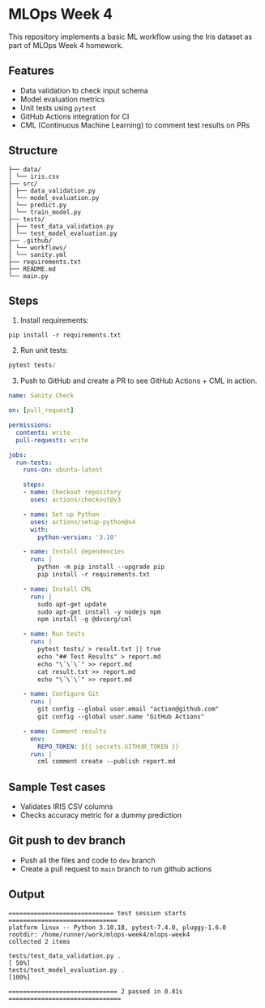 # MLOps Week 4

This repository implements a basic ML workflow using the Iris dataset as part of MLOps Week 4 homework.

## Features

- Data validation to check input schema
- Model evaluation metrics
- Unit tests using `pytest`
- GitHub Actions integration for CI
- CML (Continuous Machine Learning) to comment test results on PRs

## Structure

```
├── data/
│ └── iris.csv
├── src/
│ ├── data_validation.py
│ └── model_evaluation.py
│ └── predict.py
│ └── train_model.py
├── tests/
│ ├── test_data_validation.py
│ └── test_model_evaluation.py
├── .github/
│ └── workflows/
│ └── sanity.yml
├── requirements.txt
├── README.md
└── main.py
```


## Steps

1. Install requirements:

```pyhton
pip install -r requirements.txt
```

2. Run unit tests:

```python
pytest tests/
```

3. Push to GitHub and create a PR to see GitHub Actions + CML in action.

```yml
name: Sanity Check

on: [pull_request]

permissions:
  contents: write
  pull-requests: write

jobs:
  run-tests:
    runs-on: ubuntu-latest

    steps:
    - name: Checkout repository
      uses: actions/checkout@v3

    - name: Set up Python
      uses: actions/setup-python@v4
      with:
        python-version: '3.10'

    - name: Install dependencies
      run: |
        python -m pip install --upgrade pip
        pip install -r requirements.txt

    - name: Install CML
      run: |
        sudo apt-get update
        sudo apt-get install -y nodejs npm
        npm install -g @dvcorg/cml

    - name: Run tests
      run: |
        pytest tests/ > result.txt || true
        echo "## Test Results" > report.md
        echo "\`\`\`" >> report.md
        cat result.txt >> report.md
        echo "\`\`\`" >> report.md

    - name: Configure Git
      run: |
        git config --global user.email "action@github.com"
        git config --global user.name "GitHub Actions"

    - name: Comment results
      env:
        REPO_TOKEN: ${{ secrets.GITHUB_TOKEN }}
      run: |
        cml comment create --publish report.md
```

## Sample Test cases

- Validates IRIS CSV columns
- Checks accuracy metric for a dummy prediction

## Git push to dev branch

- Push all the files and code to `dev` branch
- Create a pull request to `main` branch to run github actions

## Output 

```
============================= test session starts ==============================
platform linux -- Python 3.10.18, pytest-7.4.0, pluggy-1.6.0
rootdir: /home/runner/work/mlops-week4/mlops-week4
collected 2 items

tests/test_data_validation.py .                                          [ 50%]
tests/test_model_evaluation.py .                                         [100%]

============================== 2 passed in 0.81s ===============================
```